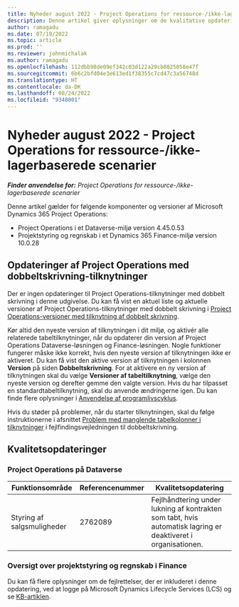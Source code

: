 ```yaml
---
title: Nyheder august 2022 - Project Operations for ressource-/ikke-lagerbaserede scenarier
description: Denne artikel giver oplysninger om de kvalitative opdateringer, der er tilgængelige i august 2022-udgivelsen af Microsoft Dynamics 365 Project Operations til ressource/ikke-lagerbaserede scenarier.
author: ramagadu
ms.date: 07/19/2022
ms.topic: article
ms.prod: ''
ms.reviewer: johnmichalak
ms.author: ramagadu
ms.openlocfilehash: 112dbb98de09ef342c03d122a29cb8025058e47f
ms.sourcegitcommit: 6b6c2bfd04e3e613ed1f38355c7cd47c3a56748d
ms.translationtype: HT
ms.contentlocale: da-DK
ms.lasthandoff: 08/24/2022
ms.locfileid: "9348001"
---
```

# <a name="whats-new-august-2022---project-operations-for-resourcenon-stocked-based-scenarios"></a>Nyheder august 2022 - Project Operations for ressource-/ikke-lagerbaserede scenarier

_**Finder anvendelse for:** Project Operations for ressource-/ikke-lagerbaserede scenarier_

Denne artikel gælder for følgende komponenter og versioner af Microsoft Dynamics 365 Project Operations:

- Project Operations i et Dataverse-miljø version 4.45.0.53
- Projektstyring og regnskab i et Dynamics 365 Finance-miljø version 10.0.28

## <a name="project-operations-dual-write-maps-updates"></a>Opdateringer af Project Operations med dobbeltskrivning-tilknytninger

Der er ingen opdateringer til Project Operations-tilknytninger med dobbelt skrivning i denne udgivelse. Du kan få vist en aktuel liste og aktuelle versioner af Project Operations-tilknytninger med dobbelt skrivning i [Project Operations-versioner med tilknytning af dobbelt skrivning](../environment/resource-dual-write-maps.md).

Kør altid den nyeste version af tilknytningen i dit miljø, og aktivér alle relaterede tabeltilknytninger, når du opdaterer din version af Project Operations Dataverse-løsningen og Finance-løsningen. Nogle funktioner fungerer måske ikke korrekt, hvis den nyeste version af tilknytningen ikke er aktiveret. Du kan få vist den aktive version af tilknytningen i kolonnen **Version** på siden **Dobbeltskrivning**. For at aktivere en ny version af tilknytningen skal du vælge **Versioner af tabeltilknytning**, vælge den nyeste version og derefter gemme den valgte version. Hvis du har tilpasset en standardtabeltilknytning, skal du anvende ændringerne igen. Du kan finde flere oplysninger i [Anvendelse af programlivscyklus](/dynamics365/fin-ops-core/dev-itpro/data-entities/dual-write/app-lifecycle-management).

Hvis du støder på problemer, når du starter tilknytningen, skal du følge instruktionerne i afsnittet [Problem med manglende tabelkolonner i tilknytninger](/dynamics365/fin-ops-core/dev-itpro/data-entities/dual-write/dual-write-troubleshooting-finops-upgrades#missing-table-columns-issue-on-maps) i fejlfindingsvejledningen til dobbeltskrivning.

## <a name="quality-updates"></a>Kvalitetsopdateringer

### <a name="project-operations-on-dataverse"></a>Project Operations på Dataverse

| Funktionsområde | Referencenummer | Kvalitetsopdatering |
| --- | --- | --- |
| Styring af salgsmuligheder | 2762089 | Fejlhåndtering under lukning af kontrakten som tabt, hvis automatisk lagring er deaktiveret i organisationen.|

### <a name="project-management-and-accounting-in-finance"></a>Oversigt over projektstyring og regnskab i Finance

Du kan få flere oplysninger om de fejlrettelser, der er inkluderet i denne opdatering, ved at logge på Microsoft Dynamics Lifecycle Services (LCS) og se [KB-artiklen](https://fix.lcs.dynamics.com/Issue/Details?bugId=694438).
